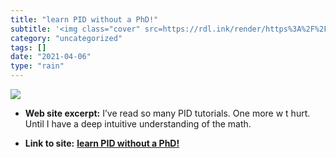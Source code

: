 ```yaml
---
title: "learn PID without a PhD!"
subtitle: '<img class="cover" src=https://rdl.ink/render/https%3A%2F%2Fwww.diigo.com%2Fitem%2Fpdf%2F7lk%2Fd24fd...'
category: "uncategorized"
tags: []
date: "2021-04-06"
type: "rain"
---
```

<img class="cover" src=https://rdl.ink/render/https%3A%2F%2Fwww.diigo.com%2Fitem%2Fpdf%2F7lk%2Fd24fdf37>



* **Web site excerpt:** I’ve read so many PID tutorials. One more w t hurt. Until I have a deep intuitive understanding of the math.

* **Link to site:** **[learn PID without a PhD!](https://www.diigo.com/item/pdf/7lk/d24fdf37)**